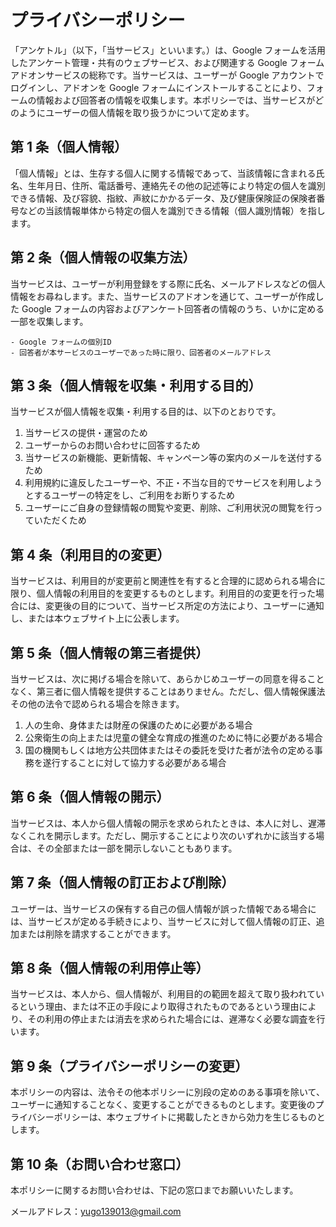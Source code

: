 # プライバシーポリシー

「アンケトル」（以下，「当サービス」といいます。）は、Google フォームを活用したアンケート管理・共有のウェブサービス、および関連する Google フォームアドオンサービスの総称です。当サービスは、ユーザーが Google アカウントでログインし、アドオンを Google フォームにインストールすることにより、フォームの情報および回答者の情報を収集します。本ポリシーでは、当サービスがどのようにユーザーの個人情報を取り扱うかについて定めます。

## 第 1 条（個人情報）

「個人情報」とは、生存する個人に関する情報であって、当該情報に含まれる氏名、生年月日、住所、電話番号、連絡先その他の記述等により特定の個人を識別できる情報、及び容貌、指紋、声紋にかかるデータ、及び健康保険証の保険者番号などの当該情報単体から特定の個人を識別できる情報（個人識別情報）を指します。

## 第 2 条（個人情報の収集方法）

当サービスは、ユーザーが利用登録をする際に氏名、メールアドレスなどの個人情報をお尋ねします。また、当サービスのアドオンを通じて、ユーザーが作成した Google フォームの内容およびアンケート回答者の情報のうち、いかに定める一部を収集します。

    - Google フォームの個別ID
    - 回答者が本サービスのユーザーであった時に限り、回答者のメールアドレス

## 第 3 条（個人情報を収集・利用する目的）

当サービスが個人情報を収集・利用する目的は、以下のとおりです。

1. 当サービスの提供・運営のため
2. ユーザーからのお問い合わせに回答するため
3. 当サービスの新機能、更新情報、キャンペーン等の案内のメールを送付するため
4. 利用規約に違反したユーザーや、不正・不当な目的でサービスを利用しようとするユーザーの特定をし、ご利用をお断りするため
5. ユーザーにご自身の登録情報の閲覧や変更、削除、ご利用状況の閲覧を行っていただくため

## 第 4 条（利用目的の変更）

当サービスは、利用目的が変更前と関連性を有すると合理的に認められる場合に限り、個人情報の利用目的を変更するものとします。利用目的の変更を行った場合には、変更後の目的について、当サービス所定の方法により、ユーザーに通知し、または本ウェブサイト上に公表します。

## 第 5 条（個人情報の第三者提供）

当サービスは、次に掲げる場合を除いて、あらかじめユーザーの同意を得ることなく、第三者に個人情報を提供することはありません。ただし、個人情報保護法その他の法令で認められる場合を除きます。

1. 人の生命、身体または財産の保護のために必要がある場合
2. 公衆衛生の向上または児童の健全な育成の推進のために特に必要がある場合
3. 国の機関もしくは地方公共団体またはその委託を受けた者が法令の定める事務を遂行することに対して協力する必要がある場合

## 第 6 条（個人情報の開示）

当サービスは、本人から個人情報の開示を求められたときは、本人に対し、遅滞なくこれを開示します。ただし、開示することにより次のいずれかに該当する場合は、その全部または一部を開示しないこともあります。

## 第 7 条（個人情報の訂正および削除）

ユーザーは、当サービスの保有する自己の個人情報が誤った情報である場合には、当サービスが定める手続きにより、当サービスに対して個人情報の訂正、追加または削除を請求することができます。

## 第 8 条（個人情報の利用停止等）

当サービスは、本人から、個人情報が、利用目的の範囲を超えて取り扱われているという理由、または不正の手段により取得されたものであるという理由により、その利用の停止または消去を求められた場合には、遅滞なく必要な調査を行います。

## 第 9 条（プライバシーポリシーの変更）

本ポリシーの内容は、法令その他本ポリシーに別段の定めのある事項を除いて、ユーザーに通知することなく、変更することができるものとします。変更後のプライバシーポリシーは、本ウェブサイトに掲載したときから効力を生じるものとします。

## 第 10 条（お問い合わせ窓口）

本ポリシーに関するお問い合わせは、下記の窓口までお願いいたします。

メールアドレス：yugo139013@gmail.com
